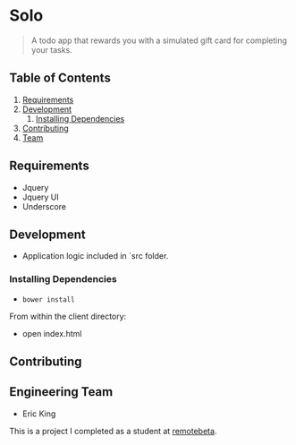 # Solo

> A todo app that rewards you with a simulated gift card for completing your tasks.


## Table of Contents

1. [Requirements](#requirements)
1. [Development](#development)
    1. [Installing Dependencies](#installing-dependencies)
1. [Contributing](#contributing)
1. [Team](#engineering-team)


## Requirements

- Jquery
- Jquery UI
- Underscore


## Development
 - Application logic included in `src folder.

### Installing Dependencies
 - `bower install`

From within the client directory:
 - open index.html



## Contributing



## Engineering Team
  - Eric King

This is a project I completed as a student at [remotebeta](http://remotebeta.com).